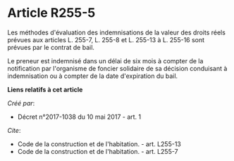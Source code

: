 # Article R255-5

Les méthodes d'évaluation des indemnisations de la valeur des droits réels prévues aux articles L. 255-7, L. 255-8 et L.
255-13 à L. 255-16 sont prévues par le contrat de bail. 

Le preneur est indemnisé dans un délai de six mois à compter de la notification par l'organisme de foncier solidaire de sa
décision conduisant à indemnisation ou à compter de la date d'expiration du bail.

**Liens relatifs à cet article**

_Créé par_:

  - Décret n°2017-1038 du 10 mai 2017 - art. 1

_Cite_:

  - Code de la construction et de l'habitation. - art. L255-13
  - Code de la construction et de l'habitation. - art. L255-7
